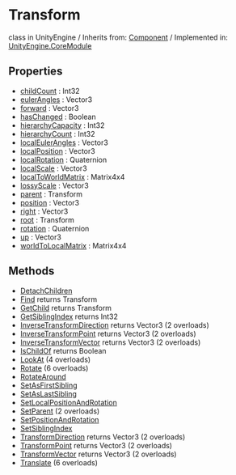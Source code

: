 # Transform
class in UnityEngine
 / Inherits from: <a href="https://docs.unity3d.com/6000.0/Documentation/ScriptReference/Component.html">Component</a> / Implemented in: <a href="https://docs.unity3d.com/6000.0/Documentation/ScriptReference/UnityEngine.CoreModule.html">UnityEngine.CoreModule</a>
## Properties
- <a href="https://docs.unity3d.com/6000.0/Documentation/ScriptReference/Transform-childCount.html">childCount</a> : Int32
- <a href="https://docs.unity3d.com/6000.0/Documentation/ScriptReference/Transform-eulerAngles.html">eulerAngles</a> : Vector3
- <a href="https://docs.unity3d.com/6000.0/Documentation/ScriptReference/Transform-forward.html">forward</a> : Vector3
- <a href="https://docs.unity3d.com/6000.0/Documentation/ScriptReference/Transform-hasChanged.html">hasChanged</a> : Boolean
- <a href="https://docs.unity3d.com/6000.0/Documentation/ScriptReference/Transform-hierarchyCapacity.html">hierarchyCapacity</a> : Int32
- <a href="https://docs.unity3d.com/6000.0/Documentation/ScriptReference/Transform-hierarchyCount.html">hierarchyCount</a> : Int32
- <a href="https://docs.unity3d.com/6000.0/Documentation/ScriptReference/Transform-localEulerAngles.html">localEulerAngles</a> : Vector3
- <a href="https://docs.unity3d.com/6000.0/Documentation/ScriptReference/Transform-localPosition.html">localPosition</a> : Vector3
- <a href="https://docs.unity3d.com/6000.0/Documentation/ScriptReference/Transform-localRotation.html">localRotation</a> : Quaternion
- <a href="https://docs.unity3d.com/6000.0/Documentation/ScriptReference/Transform-localScale.html">localScale</a> : Vector3
- <a href="https://docs.unity3d.com/6000.0/Documentation/ScriptReference/Transform-localToWorldMatrix.html">localToWorldMatrix</a> : Matrix4x4
- <a href="https://docs.unity3d.com/6000.0/Documentation/ScriptReference/Transform-lossyScale.html">lossyScale</a> : Vector3
- <a href="https://docs.unity3d.com/6000.0/Documentation/ScriptReference/Transform-parent.html">parent</a> : Transform
- <a href="https://docs.unity3d.com/6000.0/Documentation/ScriptReference/Transform-position.html">position</a> : Vector3
- <a href="https://docs.unity3d.com/6000.0/Documentation/ScriptReference/Transform-right.html">right</a> : Vector3
- <a href="https://docs.unity3d.com/6000.0/Documentation/ScriptReference/Transform-root.html">root</a> : Transform
- <a href="https://docs.unity3d.com/6000.0/Documentation/ScriptReference/Transform-rotation.html">rotation</a> : Quaternion
- <a href="https://docs.unity3d.com/6000.0/Documentation/ScriptReference/Transform-up.html">up</a> : Vector3
- <a href="https://docs.unity3d.com/6000.0/Documentation/ScriptReference/Transform-worldToLocalMatrix.html">worldToLocalMatrix</a> : Matrix4x4
## Methods
- <a href="https://docs.unity3d.com/6000.0/Documentation/ScriptReference/Transform.DetachChildren.html">DetachChildren</a>
- <a href="https://docs.unity3d.com/6000.0/Documentation/ScriptReference/Transform.Find.html">Find</a> returns Transform
- <a href="https://docs.unity3d.com/6000.0/Documentation/ScriptReference/Transform.GetChild.html">GetChild</a> returns Transform
- <a href="https://docs.unity3d.com/6000.0/Documentation/ScriptReference/Transform.GetSiblingIndex.html">GetSiblingIndex</a> returns Int32
- <a href="https://docs.unity3d.com/6000.0/Documentation/ScriptReference/Transform.InverseTransformDirection.html">InverseTransformDirection</a> returns Vector3 (2 overloads)
- <a href="https://docs.unity3d.com/6000.0/Documentation/ScriptReference/Transform.InverseTransformPoint.html">InverseTransformPoint</a> returns Vector3 (2 overloads)
- <a href="https://docs.unity3d.com/6000.0/Documentation/ScriptReference/Transform.InverseTransformVector.html">InverseTransformVector</a> returns Vector3 (2 overloads)
- <a href="https://docs.unity3d.com/6000.0/Documentation/ScriptReference/Transform.IsChildOf.html">IsChildOf</a> returns Boolean
- <a href="https://docs.unity3d.com/6000.0/Documentation/ScriptReference/Transform.LookAt.html">LookAt</a> (4 overloads)
- <a href="https://docs.unity3d.com/6000.0/Documentation/ScriptReference/Transform.Rotate.html">Rotate</a> (6 overloads)
- <a href="https://docs.unity3d.com/6000.0/Documentation/ScriptReference/Transform.RotateAround.html">RotateAround</a>
- <a href="https://docs.unity3d.com/6000.0/Documentation/ScriptReference/Transform.SetAsFirstSibling.html">SetAsFirstSibling</a>
- <a href="https://docs.unity3d.com/6000.0/Documentation/ScriptReference/Transform.SetAsLastSibling.html">SetAsLastSibling</a>
- <a href="https://docs.unity3d.com/6000.0/Documentation/ScriptReference/Transform.SetLocalPositionAndRotation.html">SetLocalPositionAndRotation</a>
- <a href="https://docs.unity3d.com/6000.0/Documentation/ScriptReference/Transform.SetParent.html">SetParent</a> (2 overloads)
- <a href="https://docs.unity3d.com/6000.0/Documentation/ScriptReference/Transform.SetPositionAndRotation.html">SetPositionAndRotation</a>
- <a href="https://docs.unity3d.com/6000.0/Documentation/ScriptReference/Transform.SetSiblingIndex.html">SetSiblingIndex</a>
- <a href="https://docs.unity3d.com/6000.0/Documentation/ScriptReference/Transform.TransformDirection.html">TransformDirection</a> returns Vector3 (2 overloads)
- <a href="https://docs.unity3d.com/6000.0/Documentation/ScriptReference/Transform.TransformPoint.html">TransformPoint</a> returns Vector3 (2 overloads)
- <a href="https://docs.unity3d.com/6000.0/Documentation/ScriptReference/Transform.TransformVector.html">TransformVector</a> returns Vector3 (2 overloads)
- <a href="https://docs.unity3d.com/6000.0/Documentation/ScriptReference/Transform.Translate.html">Translate</a> (6 overloads)
